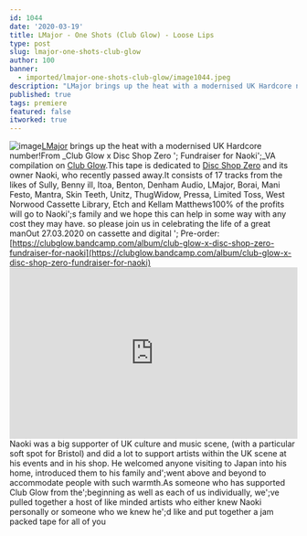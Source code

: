 ```yaml
---
id: 1044
date: '2020-03-19'
title: LMajor - One Shots (Club Glow) - Loose Lips
type: post
slug: lmajor-one-shots-club-glow
author: 100
banner:
  - imported/lmajor-one-shots-club-glow/image1044.jpeg
description: "LMajor brings up the heat with a modernised UK Hardcore number! From Club Glow x Disc Shop Zero – Fundraiser for Naoki\_VA compilation on Club Glow. This tape is dedicated to Disc Shop Zero and its owner Naoki, who recently passed away. It consists of 17 tracks from the likes of Sully, Benny ill, Itoa, [...]Read More..."
published: true
tags: premiere
featured: false
itworked: true
---
```

![image](../imported/lmajor-one-shots-club-glow/image1044.jpeg)[LMajor](https://www.residentadvisor.net/dj/lmajor) brings up the heat with a modernised UK Hardcore number!From _Club Glow x Disc Shop Zero '; Fundraiser for Naoki';_VA compilation on [Club Glow](https://clubglow.bandcamp.com/).This tape is dedicated to [Disc Shop Zero](http://www.discshopzero.com/) and its owner Naoki, who recently passed away.It consists of 17 tracks from the likes of Sully, Benny ill, Itoa, Benton, Denham Audio, LMajor, Borai, Mani Festo, Mantra, Skin Teeth, Unitz, ThugWidow, Pressa, Limited Toss, West Norwood Cassette Library, Etch and Kellam Matthews100% of the profits will go to Naoki';s family and we hope this can help in some way with any cost they may have. so please join us in celebrating the life of a great manOut 27.03.2020 on cassette and digital '; Pre-order: [](https://clubglow.bandcamp.com/album/club-glow-x-disc-shop-zero-fundraiser-for-naoki)[https://clubglow.bandcamp.com/album/club-glow-x-disc-shop-zero-fundraiser-for-naoki](https://clubglow.bandcamp.com/album/club-glow-x-disc-shop-zero-fundraiser-for-naoki)<iframe width='100%' height='300' scrolling='no' frameborder='no' allow='autoplay' src='https://w.soundcloud.com/player/?url=https%3A//api.soundcloud.com/tracks/779046370&color=%23ff5500&auto_play=false&hide_related=false&show_comments=true&show_user=true&show_reposts=false&show_teaser=true'></iframe>Naoki was a big supporter of UK culture and music scene, (with a particular soft spot for Bristol) and did a lot to support artists within the UK scene at his events and in his shop. He welcomed anyone visiting to Japan into his home, introduced them to his family and';went above and beyond to accommodate people with such warmth.As someone who has supported Club Glow from the';beginning as well as each of us individually, we';ve pulled together a host of like minded artists who either knew Naoki personally or someone who we knew he';d like and put together a jam packed tape for all of you